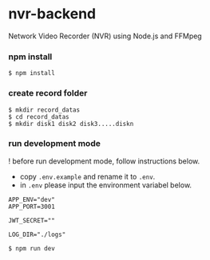 # nvr-backend
Network Video Recorder (NVR) using Node.js and FFMpeg

### npm install
```
$ npm install
```

### create record folder
```
$ mkdir record_datas
$ cd record_datas
$ mkdir disk1 disk2 disk3.....diskn
```

### run development mode
! before run development mode, follow instructions below.
- copy `.env.example` and rename it to `.env`.
- in `.env` please input the environment variabel below.

```
APP_ENV="dev"
APP_PORT=3001

JWT_SECRET=""

LOG_DIR="./logs"
```

```
$ npm run dev
```

